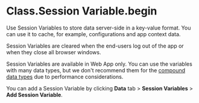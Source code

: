 # Class.Session Variable.begin

Use Session Variables to store data server-side in a key-value format. You can use it to cache, for example, configurations and app context data.

Session Variables are cleared when the end-users log out of the app or when they close all browser windows.

Session Variables are available in Web App only. You can use the variables with many data types, but we don't recommend them for the [compound data types](https://github.com/danielmarquespt/docs-product/tree/e7ea3f444d5129dab245c69ab72ae091554bc4fb/src/ref/data/data-types/available-data-types.md%3E) due to performance considerations.

You can add a Session Variable by clicking **Data** tab &gt; **Session Variables** &gt; **Add Session Variable**.

